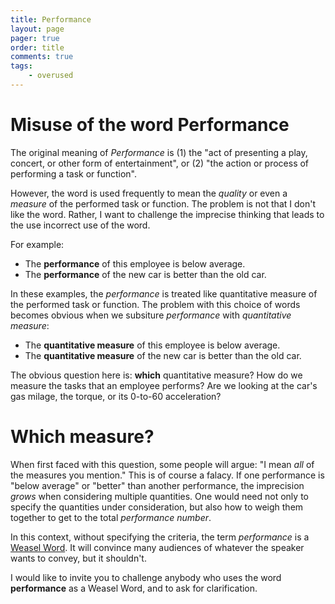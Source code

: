 ```yaml
---
title: Performance
layout: page
pager: true
order: title
comments: true
tags:
    - overused
---
```


# Misuse of the word Performance
The original meaning of *Performance* is (1) the "act of presenting a play, concert, or other form of entertainment", or (2) "the action or process of performing a task or function".

However, the word is used frequently to mean the *quality* or even a *measure* of the performed task or function. The problem is not that I don't like the word. Rather, I want to challenge the imprecise thinking that leads to the use incorrect use of the word.

For example: 

* The **performance** of this employee is below average.
* The **performance** of the new car is better than the old car.

In these examples, the *performance* is treated like quantitative measure of the performed task or function. The problem with this choice of words becomes obvious when we subsiture *performance* with *quantitative measure*:

* The **quantitative measure** of this employee is below average.
* The **quantitative measure** of the new car is better than the old car.

The obvious question here is: **which** quantitative measure? How do we measure the tasks that an employee performs? Are we looking at the car's gas milage, the torque, or its 0-to-60 acceleration? 

# Which measure?


When first faced with this question, some people will argue: "I mean *all* of the measures you mention." This is of course a falacy. If one performance is "below average" or "better" than another performance, the imprecision *grows* when considering multiple quantities. One would need not only to specify the quantities under consideration, but also how to weigh them together to get to the total *performance number*. 

In this context, without specifying the criteria, the term *performance* is a [Weasel Word](https://en.wikipedia.org/wiki/Weasel_word). It will convince many audiences of whatever the speaker wants to convey, but it shouldn't. 

I would like to invite you to challenge anybody who uses the word **performance** as a Weasel Word, and to ask for clarification.




